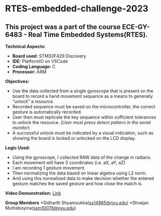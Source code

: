 # RTES-embedded-challenge-2023
## This project was a part of the course ECE-GY-6483 - Real Time Embedded Systems(RTES).

**Technical Aspects:**
* **Board used:** STM32F429 Discovery
* **IDE:** PlatformIO on VSCode
* **Coding Language:** C
* **Processor:** ARM 

**Objectives:**
* Use the data collected from a single gyroscope that is present on the board to record a hand movement sequence as a means to generally “unlock” a resource.
* Recorded sequence must be saved on the microcontroller, the correct gesture is automatically recorded.
* User then must replicate the key sequence within sufficient tolerances to unlock
the resource. (*User must press detect pattern in the serial monitor*)
* A successful unlock must be indicated by a visual indication, such as showing the board is locked or unlocked on the LCD display.

**Logic Used:**
* Using the gyroscope, I collected RAW data of the change in radians.
* Each movement will have 3 coordinates (i.e. aX, aY, aZ) 
* I am recording 1 gesture movement.
* Then normalizing the data based on linear algebra using L2 norm.
* And using this normalized data to make decision whether the entered gesture matches the saved gesture and how close the match is.

**Video Demonstration:** [Link](https://drive.google.com/file/d/1lBpOHOMhmpoazfBHMAqMsBt1aU_QnAA6/view?usp=share_link)

**Group Members**
*Sidharth Shyamsukha(ss14885@nyu.edu)
*Shvejan Mutheboyina(ssm10076@nyu.edu)
